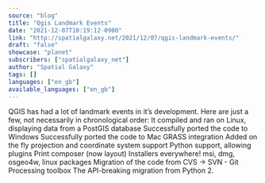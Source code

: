 ```yaml
---
source: "blog"
title: "Qgis Landmark Events"
date: "2021-12-07T10:19:12-0900"
link: "http://spatialgalaxy.net/2021/12/07/qgis-landmark-events/"
draft: "false"
showcase: "planet"
subscribers: ["spatialgalaxy_net"]
author: "Spatial Galaxy"
tags: []
languages: ["en_gb"]
available_languages: ["en_gb"]
---
```


QGIS has had a lot of landmark events in it&rsquo;s development. Here are just a few, not necessarily in chronological order:
 It compiled and ran on Linux, displaying data from a PostGIS database Successfully ported the code to Windows Successfully ported the code to Mac GRASS integration Added on the fly projection and coordinate system support Python support, allowing plugins Print composer (now layout) Installers everywhere! msi, dmg, osgeo4w, linux packages Migration of the code from CVS -&gt; SVN - Git Processing toolbox The API-breaking migration from Python 2.
